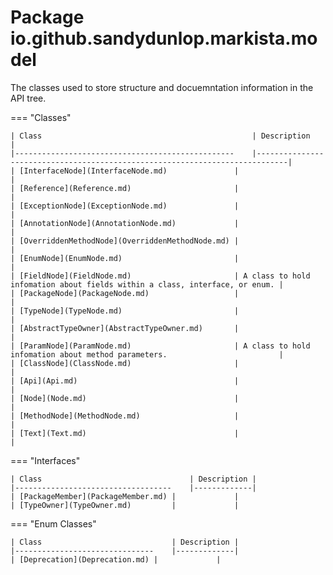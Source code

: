 # Package io.github.sandydunlop.markista.model


The classes used to store structure and docuemntation information in the API tree.

=== "Classes"

    | Class                                               | Description                                                                 |
    |-------------------------------------------------    |-----------------------------------------------------------------------------|
    | [InterfaceNode](InterfaceNode.md)               |                                                                             |
    | [Reference](Reference.md)                       |                                                                             |
    | [ExceptionNode](ExceptionNode.md)               |                                                                             |
    | [AnnotationNode](AnnotationNode.md)             |                                                                             |
    | [OverriddenMethodNode](OverriddenMethodNode.md) |                                                                             |
    | [EnumNode](EnumNode.md)                         |                                                                             |
    | [FieldNode](FieldNode.md)                       | A class to hold infomation about fields within a class, interface, or enum. |
    | [PackageNode](PackageNode.md)                   |                                                                             |
    | [TypeNode](TypeNode.md)                         |                                                                             |
    | [AbstractTypeOwner](AbstractTypeOwner.md)       |                                                                             |
    | [ParamNode](ParamNode.md)                       | A class to hold infomation about method parameters.                         |
    | [ClassNode](ClassNode.md)                       |                                                                             |
    | [Api](Api.md)                                   |                                                                             |
    | [Node](Node.md)                                 |                                                                             |
    | [MethodNode](MethodNode.md)                     |                                                                             |
    | [Text](Text.md)                                 |                                                                             |
=== "Interfaces"

    | Class                                 | Description |
    |-----------------------------------    |-------------|
    | [PackageMember](PackageMember.md) |             |
    | [TypeOwner](TypeOwner.md)         |             |
=== "Enum Classes"

    | Class                             | Description |
    |-------------------------------    |-------------|
    | [Deprecation](Deprecation.md) |             |
